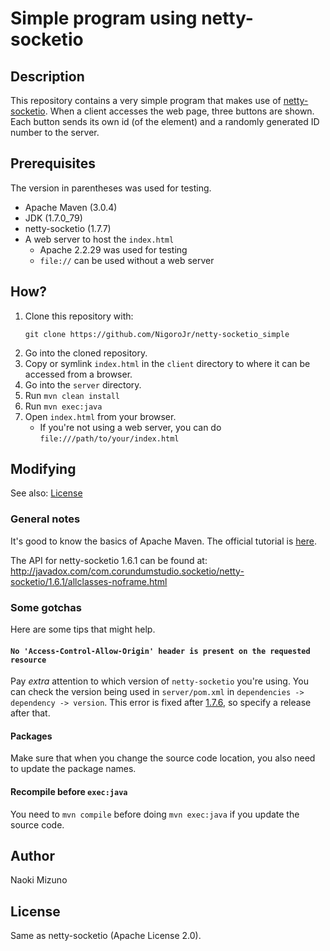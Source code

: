 # Simple program using netty-socketio
## Description
This repository contains a very simple program that makes use of
[netty-socketio](https://github.com/mrniko/netty-socketio). When a client
accesses the web page, three buttons are shown. Each button sends its own id
(of the element) and a randomly generated ID number to the server.

## Prerequisites
The version in parentheses was used for testing.

* Apache Maven (3.0.4)
* JDK (1.7.0_79)
* netty-socketio (1.7.7)
* A web server to host the `index.html`
    - Apache 2.2.29 was used for testing
    - `file://` can be used without a web server

## How?
1. Clone this repository with:
    ```
    git clone https://github.com/NigoroJr/netty-socketio_simple
    ```
2. Go into the cloned repository.
3. Copy or symlink `index.html` in the `client` directory to where it can be
   accessed from a browser.
4. Go into the `server` directory.
5. Run `mvn clean install`
6. Run `mvn exec:java`
7. Open `index.html` from your browser.
    - If you're not using a web server, you can do
      `file:///path/to/your/index.html`

## Modifying
See also: [License](#License)

### General notes
It's good to know the basics of Apache Maven. The official tutorial is
[here](https://maven.apache.org/guides/getting-started/maven-in-five-minutes.html).

The API for netty-socketio 1.6.1 can be found at:
http://javadox.com/com.corundumstudio.socketio/netty-socketio/1.6.1/allclasses-noframe.html

### Some gotchas
Here are some tips that might help.

#### `No 'Access-Control-Allow-Origin' header is present on the requested resource`
Pay *extra* attention to which version of `netty-socketio` you're using. You
can check the version being used in `server/pom.xml` in `dependencies ->
dependency -> version`. This error is fixed after
[1.7.6](https://github.com/mrniko/netty-socketio#17-jan-2015---version-176-released),
so specify a release after that.

#### Packages
Make sure that when you change the source code location, you also need to
update the package names.

#### Recompile before `exec:java`
You need to `mvn compile` before doing `mvn exec:java` if you update the
source code.

## Author
Naoki Mizuno

## License
Same as netty-socketio (Apache License 2.0).
